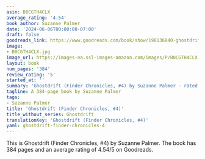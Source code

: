 ```yaml
---
asin: B0CGTH4CLX
average_rating: '4.54'
book_author: Suzanne Palmer
date: '2024-06-06T00:00:00-07:00'
draft: false
goodreads_link: https://www.goodreads.com/book/show/198136840-ghostdrift
image:
- B0CGTH4CLX.jpg
image_url: https://images-na.ssl-images-amazon.com/images/P/B0CGTH4CLX.01._SCLZZZZZZZ.jpg
layout: book
num_pages: '384'
review_rating: '5'
started_at: ''
summary: 'Ghostdrift (Finder Chronicles, #4) by Suzanne Palmer - rated 4.54/5 on Goodreads'
tagline: A 384-page book by Suzanne Palmer
tags:
- Suzanne Palmer
title: 'Ghostdrift (Finder Chronicles, #4)'
title_without_series: Ghostdrift
translationKey: 'Ghostdrift (Finder Chronicles, #4)'
yaml: ghostdrift-finder-chronicles-4
---
```


This is Ghostdrift (Finder Chronicles, #4) by Suzanne Palmer. The book has 384 pages and an average rating of 4.54/5 on Goodreads.